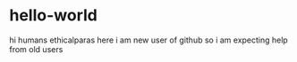# hello-world
hi humans 
ethicalparas here
i am new user of github so i am expecting help from old users
